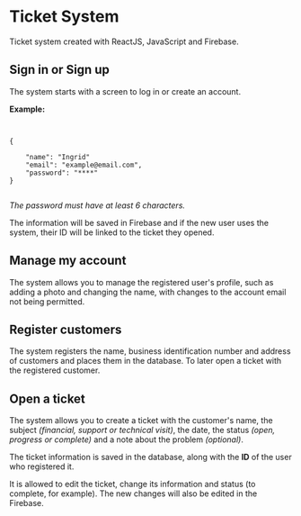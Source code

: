# Ticket System
Ticket system created with ReactJS, JavaScript and Firebase.

## Sign in or Sign up
The system starts with a screen to log in or create an account.  

**Example:**
```


{

    "name": "Ingrid"
    "email": "example@email.com",
    "password": "****"
}


```

_The password must have at least 6 characters._  

The information will be saved in Firebase and if the new user uses the system, their ID will be linked to the ticket they opened.

## Manage my account

The system allows you to manage the registered user's profile, such as adding a photo and changing the name, with changes to the account email not being permitted.

## Register customers

The system registers the name, business identification number and address of customers and places them in the database. To later open a ticket with the registered customer.

## Open a ticket

The system allows you to create a ticket with the customer's name, the subject _(financial, support or technical visit)_, the date, the status _(open, progress or complete)_ and a note about the problem _(optional)_.

The ticket information is saved in the database, along with the **ID** of the user who registered it.

It is allowed to edit the ticket, change its information and status (to complete, for example). The new changes will also be edited in the Firebase.
